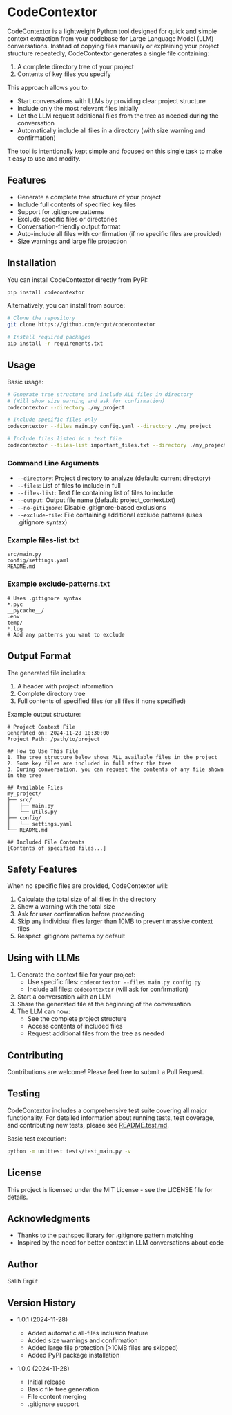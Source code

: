 # CodeContextor

CodeContextor is a lightweight Python tool designed for quick and simple context extraction from your codebase for Large Language Model (LLM) conversations. Instead of copying files manually or explaining your project structure repeatedly, CodeContextor generates a single file containing:
1. A complete directory tree of your project
2. Contents of key files you specify

This approach allows you to:
- Start conversations with LLMs by providing clear project structure
- Include only the most relevant files initially
- Let the LLM request additional files from the tree as needed during the conversation
- Automatically include all files in a directory (with size warning and confirmation)

The tool is intentionally kept simple and focused on this single task to make it easy to use and modify.

## Features

- Generate a complete tree structure of your project
- Include full contents of specified key files
- Support for .gitignore patterns
- Exclude specific files or directories
- Conversation-friendly output format
- Auto-include all files with confirmation (if no specific files are provided)
- Size warnings and large file protection

## Installation

You can install CodeContextor directly from PyPI:

```bash
pip install codecontextor
```

Alternatively, you can install from source:

```bash
# Clone the repository
git clone https://github.com/ergut/codecontextor

# Install required packages
pip install -r requirements.txt
```

## Usage

Basic usage:

```bash
# Generate tree structure and include ALL files in directory
# (Will show size warning and ask for confirmation)
codecontextor --directory ./my_project

# Include specific files only
codecontextor --files main.py config.yaml --directory ./my_project

# Include files listed in a text file
codecontextor --files-list important_files.txt --directory ./my_project
```

### Command Line Arguments

- `--directory`: Project directory to analyze (default: current directory)
- `--files`: List of files to include in full
- `--files-list`: Text file containing list of files to include
- `--output`: Output file name (default: project_context.txt)
- `--no-gitignore`: Disable .gitignore-based exclusions
- `--exclude-file`: File containing additional exclude patterns (uses .gitignore syntax)

### Example files-list.txt

```text
src/main.py
config/settings.yaml
README.md
```

### Example exclude-patterns.txt
```text
# Uses .gitignore syntax
*.pyc
__pycache__/
.env
temp/
*.log
# Add any patterns you want to exclude
```

## Output Format

The generated file includes:
1. A header with project information
2. Complete directory tree
3. Full contents of specified files (or all files if none specified)

Example output structure:
```
# Project Context File
Generated on: 2024-11-28 10:30:00
Project Path: /path/to/project

## How to Use This File
1. The tree structure below shows ALL available files in the project
2. Some key files are included in full after the tree
3. During conversation, you can request the contents of any file shown in the tree

## Available Files
my_project/
├── src/
│   ├── main.py
│   └── utils.py
├── config/
│   └── settings.yaml
└── README.md

## Included File Contents
[Contents of specified files...]
```

## Safety Features

When no specific files are provided, CodeContextor will:
1. Calculate the total size of all files in the directory
2. Show a warning with the total size
3. Ask for user confirmation before proceeding
4. Skip any individual files larger than 10MB to prevent massive context files
5. Respect .gitignore patterns by default

## Using with LLMs

1. Generate the context file for your project:
   - Use specific files: `codecontextor --files main.py config.py`
   - Include all files: `codecontextor` (will ask for confirmation)
2. Start a conversation with an LLM
3. Share the generated file at the beginning of the conversation
4. The LLM can now:
   - See the complete project structure
   - Access contents of included files
   - Request additional files from the tree as needed

## Contributing

Contributions are welcome! Please feel free to submit a Pull Request.

## Testing

CodeContextor includes a comprehensive test suite covering all major functionality. For detailed information about running tests, test coverage, and contributing new tests, please see [README.test.md](README.test.md).

Basic test execution:
```bash
python -m unittest tests/test_main.py -v
```

## License

This project is licensed under the MIT License - see the LICENSE file for details.

## Acknowledgments

- Thanks to the pathspec library for .gitignore pattern matching
- Inspired by the need for better context in LLM conversations about code

## Author

Salih Ergüt

## Version History

- 1.0.1 (2024-11-28)
  - Added automatic all-files inclusion feature
  - Added size warnings and confirmation
  - Added large file protection (>10MB files are skipped)
  - Added PyPI package installation

- 1.0.0 (2024-11-28)
  - Initial release
  - Basic file tree generation
  - File content merging
  - .gitignore support
